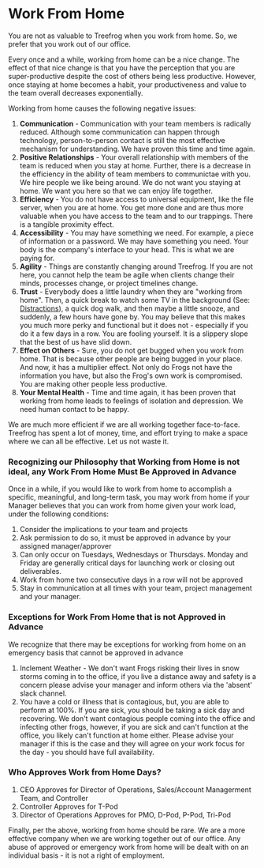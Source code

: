 # Work From Home

You are not as valuable to Treefrog when you work from home. So, we prefer that you work out of our office.

Every once and a while, working from home can be a nice change. The effect of that nice change is that you have the perception that you are super-productive despite the cost of others being less productive. However, once staying at home becomes a habit, your productiveness and value to the team overall decreases exponentially.

Working from home causes the following negative issues:

1. **Communication** - Communication with your team members is radically reduced. Although some communication can happen through technology, person-to-person contact is still the most effective mechanism for understanding. We have proven this time and time again.
2. **Positive Relationships** - Your overall relationship with members of the team is reduced when you stay at home. Further, there is a decrease in the efficiency in the ability of team members to communictae with you. We hire people we like being around. We do not want you staying at home. We want you here so that we can enjoy life together.
3. **Efficiency** - You do not have access to universal equipment, like the file server, when you are at home. You get more done and are thus more valuable when you have access to the team and to our trappings. There is a tangible proximity effect.
4. **Accessibility** - You may have something we need. For example, a piece of information or a password. We may have something you need. Your body is the company's interface to your head. This is what we are paying for.
5. **Agility** - Things are constantly changing around Treefrog. If you are not here, you cannot help the team be agile when clients change their minds, processes change, or project timelines change.
6. **Trust** - Everybody does a little laundry when they are "working from home". Then, a quick break to watch some TV in the background (See: [Distractions](manual/Distractions)), a quick dog walk, and then maybe a little snooze, and suddenly, a few hours have gone by. You may believe that this makes you much more perky and functional but it does not - especially if you do it a few days in a row. You are fooling yourself. It is a slippery slope that the best of us have slid down.
7. **Effect on Others** - Sure, you do not get bugged when you work from home. That is because other people are being bugged in your place. And now, it has a multiplier effect. Not only do Frogs not have the information you have, but also the Frog's own work is compromised. You are making other people less productive.
8. **Your Mental Health** - Time and time again, it has been proven that working from home leads to feelings of isolation and depression. We need human contact to be happy. 

We are much more efficient if we are all working together face-to-face. Treefrog has spent a lot of money, time, and effort trying to make a space where we can all be effective. Let us not waste it.


### Recognizing our Philosophy that Working from Home is not ideal, any Work From Home Must Be Approved in Advance

Once in a while, if you would like to work from home to accomplish a specific, meaningful, and long-term task, you may work from home if your Manager believes that you can work from home given your work load, under the following conditions:

1. Consider the implications to your team and projects
2. Ask permission to do so, it must be approved in advance by your assigned manager/approver
3. Can only occur on Tuesdays, Wednesdays or Thursdays. Monday and Friday are generally critical days for launching work or closing out deliverables.
4. Work from home two consecutive days in a row will not be approved
5. Stay in communication at all times with your team, project management and your manager.


### Exceptions for Work From Home that is not Approved in Advance

We recognize that there may be exceptions for working from home on an emergency basis that cannot be approved in advance

1. Inclement Weather - We don't want Frogs risking their lives in snow storms coming in to the office, if you live a distance away and safety is a concern please advise your manager and inform others via the 'absent' slack channel.
2. You have a cold or illness that is contagious, but, you are able to perform at 100%. If you are sick, you should be taking a sick day and recovering. We don't want contagious people coming into the office and infecting other frogs, however, if you are sick and can't function at the office, you likely can't function at home either. Please advise your manager if this is the case and they will agree on your work focus for the day - you should have full availability.

### Who Approves Work from Home Days?

1. CEO Approves for Director of Operations, Sales/Account Managerment Team, and Controller
2. Controller Approves for T-Pod
3. Director of Operations Approves for PMO, D-Pod, P-Pod, Tri-Pod


Finally, per the above, working from home should be rare. We are a more effective company when we are working together out of our office. Any abuse of approved or emergency work from home will be dealt with on an individual basis - it is not a right of employment.

